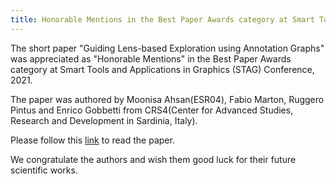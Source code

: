 ```yaml
---
title: Honorable Mentions in the Best Paper Awards category at Smart Tools and Applications in Graphics (STAG) Conference, 2021
---
```


The short paper "Guiding Lens-based Exploration using Annotation Graphs" was appreciated as "Honorable Mentions" in the Best Paper Awards category at Smart Tools and Applications in Graphics (STAG) Conference, 2021.

The paper was authored by Moonisa Ahsan(ESR04), Fabio Marton, Ruggero Pintus and Enrico Gobbetti from CRS4(Center for Advanced Studies, Research and Development in Sardinia, Italy).

Please follow this <a href=" https://diglib.eg.org/handle/10.2312/stag20211477">link</a> to read the paper.

We congratulate the authors and wish them good luck for their future scientific works.